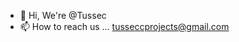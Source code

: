 - 👋 Hi, We're @Tussec
- 📫 How to reach us ...
tusseccprojects@gmail.com

<!---
Tussec/Tussec is a ✨ special ✨ repository because its `README.md` (this file) appears on your GitHub profile.
You can click the Preview link to take a look at your changes.
--->
